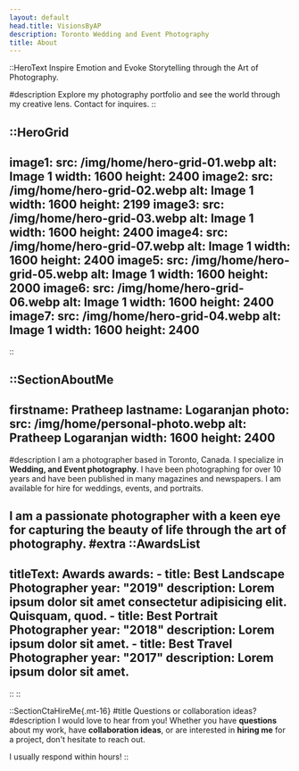 ```yaml
---
layout: default
head.title: VisionsByAP
description: Toronto Wedding and Event Photography
title: About
---
```


::HeroText
Inspire Emotion and Evoke Storytelling through the Art of Photography.

#description
Explore my photography portfolio and see the world through my creative lens. Contact for inquires.
::

::HeroGrid
---
image1:
  src: /img/home/hero-grid-01.webp
  alt: Image 1
  width: 1600
  height: 2400
image2:
  src: /img/home/hero-grid-02.webp
  alt: Image 1
  width: 1600
  height: 2199
image3:
  src: /img/home/hero-grid-03.webp
  alt: Image 1
  width: 1600
  height: 2400
image4:
  src: /img/home/hero-grid-07.webp
  alt: Image 1
  width: 1600
  height: 2400
image5:
  src: /img/home/hero-grid-05.webp
  alt: Image 1
  width: 1600
  height: 2000
image6:
  src: /img/home/hero-grid-06.webp
  alt: Image 1
  width: 1600
  height: 2400
image7:
  src: /img/home/hero-grid-04.webp
  alt: Image 1
  width: 1600
  height: 2400
---
::

::SectionAboutMe
---
firstname: Pratheep 
lastname: Logaranjan
photo:
  src: /img/home/personal-photo.webp
  alt: Pratheep Logaranjan
  width: 1600
  height: 2400
---
#description
I am a photographer based in Toronto, Canada. I specialize in __Wedding, and Event photography__. I have been photographing for over 10 years and have been published in many magazines and newspapers. I am available for hire for weddings, events, and portraits. 

I am a passionate photographer with a keen eye for capturing the beauty of life through the art of photography.
#extra
  ::AwardsList
  ---
  titleText: Awards
  awards:
    - title: Best Landscape Photographer
      year: "2019"
      description: Lorem ipsum dolor sit amet consectetur adipisicing elit. Quisquam, quod.
    - title: Best Portrait Photographer
      year: "2018"
      description: Lorem ipsum dolor sit amet.
    - title: Best Travel Photographer
      year: "2017"
      description: Lorem ipsum dolor sit amet.
  ---
  ::
::


::SectionCtaHireMe{.mt-16}
#title
Questions or collaboration ideas?
#description
I would love to hear from you! Whether you have __questions__ about my work, have __collaboration ideas__, or are interested in __hiring me__ for a project, don't hesitate to reach out.

I usually respond within hours!
::
